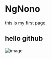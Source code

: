 # NgNono
this is my first page.
## hello github
![image](http://github.com/NgNono55/NgNono//master/image/捕获.PNG)
